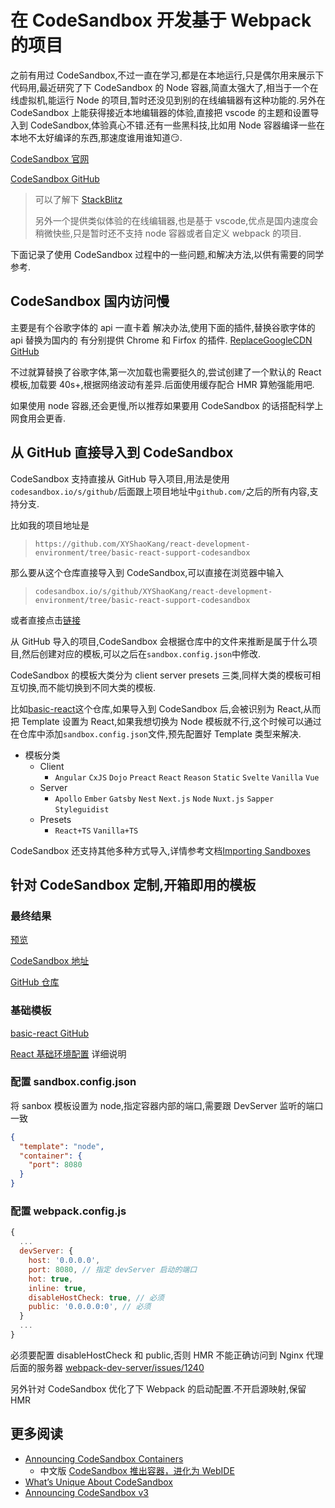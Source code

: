 # 在 CodeSandbox 开发基于 Webpack 的项目

之前有用过 CodeSandbox,不过一直在学习,都是在本地运行,只是偶尔用来展示下代码用,最近研究了下 CodeSandbox 的 Node 容器,简直太强大了,相当于一个在线虚拟机,能运行 Node 的项目,暂时还没见到别的在线编辑器有这种功能的.另外在 CodeSandbox 上能获得接近本地编辑器的体验,直接把 vscode 的主题和设置导入到 CodeSandbox,体验真心不错.还有一些黑科技,比如用 Node 容器编译一些在本地不太好编译的东西,那速度谁用谁知道:smirk:.

[CodeSandbox 官网](https://codesandbox.io)

[CodeSandbox GitHub](https://github.com/CompuIves/codesandbox-client)

> 可以了解下 [StackBlitz](https://stackblitz.com/)
>
> 另外一个提供类似体验的在线编辑器,也是基于 vscode,优点是国内速度会稍微快些,只是暂时还不支持 node 容器或者自定义 webpack 的项目.

下面记录了使用 CodeSandbox 过程中的一些问题,和解决方法,以供有需要的同学参考.

## CodeSandbox 国内访问慢

主要是有个谷歌字体的 api 一直卡着
解决办法,使用下面的插件,替换谷歌字体的 api 替换为国内的
有分别提供 Chrome 和 Firfox 的插件.
[ReplaceGoogleCDN GitHub](https://github.com/justjavac/ReplaceGoogleCDN)

不过就算替换了谷歌字体,第一次加载也需要挺久的,尝试创建了一个默认的 React 模板,加载要 40s+,根据网络波动有差异.后面使用缓存配合 HMR 算勉强能用吧.

如果使用 node 容器,还会更慢,所以推荐如果要用 CodeSandbox 的话搭配科学上网食用会更香.

## 从 GitHub 直接导入到 CodeSandbox

CodeSandbox 支持直接从 GitHub 导入项目,用法是使用`codesandbox.io/s/github/`后面跟上项目地址中`github.com/`之后的所有内容,支持分支.

比如我的项目地址是

> `https://github.com/XYShaoKang/react-development-environment/tree/basic-react-support-codesandbox`

那么要从这个仓库直接导入到 CodeSandbox,可以直接在浏览器中输入

> `codesandbox.io/s/github/XYShaoKang/react-development-environment/tree/basic-react-support-codesandbox`

或者直接点击[链接](https://codesandbox.io/s/github/XYShaoKang/react-development-environment/tree/basic-react-support-codesandbox)

从 GitHub 导入的项目,CodeSandbox 会根据仓库中的文件来推断是属于什么项目,然后创建对应的模板,可以之后在`sandbox.config.json`中修改.

CodeSandbox 的模板大类分为 client server presets 三类,同样大类的模板可相互切换,而不能切换到不同大类的模板.

比如[basic-react](https://github.com/XYShaoKang/react-development-environment/tree/basic-react)这个仓库,如果导入到 CodeSandbox 后,会被识别为 React,从而把 Template 设置为 React,如果我想切换为 Node 模板就不行,这个时候可以通过在仓库中添加`sandbox.config.json`文件,预先配置好 Template 类型来解决.

- 模板分类
  - Client
    - `Angular` `CxJS` `Dojo` `Preact` `React` `Reason` `Static` `Svelte` `Vanilla` `Vue`
  - Server
    - `Apollo` `Ember` `Gatsby` `Nest` `Next.js` `Node` `Nuxt.js` `Sapper` `Styleguidist`
  - Presets
    - `React+TS` `Vanilla+TS`

CodeSandbox 还支持其他多种方式导入,详情参考文档[Importing Sandboxes](https://codesandbox.io/docs/importing#import-from-github)

## 针对 CodeSandbox 定制,开箱即用的模板

### 最终结果

[预览](https://n71xqjwzjm.sse.codesandbox.io/)

[CodeSandbox 地址](https://codesandbox.io/s/n71xqjwzjm)

[GitHub 仓库](https://github.com/XYShaoKang/react-development-environment/tree/basic-react-support-codesandbox)

### 基础模板

[basic-react GitHub](https://github.com/XYShaoKang/react-development-environment/tree/basic-react)

[React 基础环境配置](https://github.com/XYShaoKang/react-development-environment/blob/basic-react/basic-react.md) 详细说明

### 配置 sandbox.config.json

将 sanbox 模板设置为 node,指定容器内部的端口,需要跟 DevServer 监听的端口一致

```json
{
  "template": "node",
  "container": {
    "port": 8080
  }
}
```

### 配置 webpack.config.js

```js
{
  ...
  devServer: {
    host: '0.0.0.0',
    port: 8080, // 指定 devServer 启动的端口
    hot: true,
    inline: true,
    disableHostCheck: true, // 必须
    public: '0.0.0.0:0', // 必须
  }
  ...
}
```

必须要配置 disableHostCheck 和 public,否则 HMR 不能正确访问到 Nginx 代理后面的服务器
[webpack-dev-server/issues/1240](https://github.com/webpack/webpack-dev-server/issues/1240#issuecomment-442640889)

另外针对 CodeSandbox 优化了下 Webpack 的启动配置.不开启源映射,保留 HMR

## 更多阅读

- [Announcing CodeSandbox Containers](https://hackernoon.com/codesandbox-containers-5864a8f26715)
  - 中文版 [CodeSandbox 推出容器，进化为 WebIDE](http://www.10tiao.com/html/788/201809/2247489605/1.html)
- [What’s Unique About CodeSandbox](https://medium.com/@compuives/whats-unique-about-codesandbox-f1791d867e48)
- [Announcing CodeSandbox v3](https://hackernoon.com/announcing-codesandbox-v3-4febbaba1963)
